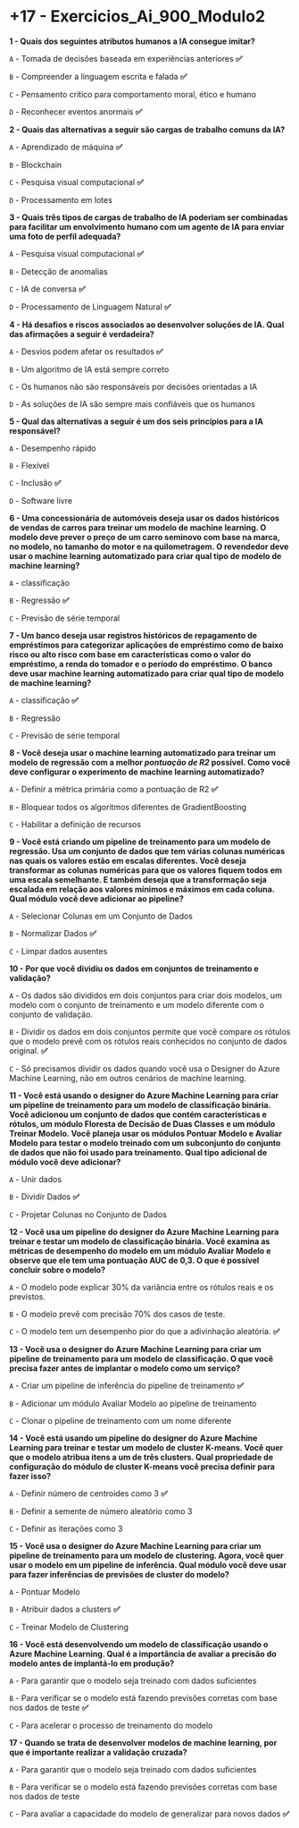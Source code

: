 # +17 - Exercicios_Ai_900_Modulo2

**1 - Quais dos seguintes atributos humanos a IA consegue imitar?**

`A` - Tomada de decisões baseada em experiências anteriores **✅**

`B` - Compreender a linguagem escrita e falada **✅**

`C` - Pensamento crítico para comportamento moral, ético e humano

`D` - Reconhecer eventos anormais **✅**

**2 - Quais das alternativas a seguir são cargas de trabalho comuns da IA?**

`A` - Aprendizado de máquina **✅**

`B` - Blockchain

`C` - Pesquisa visual computacional **✅**

`D` - Processamento em lotes

**3 - Quais três tipos de cargas de trabalho de IA poderiam ser combinadas para facilitar um envolvimento humano com um agente de IA para enviar uma foto de perfil adequada?**

`A` - Pesquisa visual computacional **✅**

`B` - Detecção de anomalias

`C` - IA de conversa **✅**

`D` - Processamento de Linguagem Natural **✅**

**4 - Há desafios e riscos associados ao desenvolver soluções de IA. Qual das afirmações a seguir é verdadeira?**

`A` - Desvios podem afetar os resultados **✅**

`B` - Um algoritmo de IA está sempre correto

`C` - Os humanos não são responsáveis por decisões orientadas a IA

`D` - As soluções de IA são sempre mais confiáveis que os humanos

**5 - Qual das alternativas a seguir é um dos seis princípios para a IA responsável?**

`A` - Desempenho rápido

`B` - Flexível

`C` - Inclusão **✅**

`D` - Software livre

**6 - Uma concessionária de automóveis deseja usar os dados históricos de vendas de carros para treinar um modelo de machine learning. O modelo deve prever o preço de um carro seminovo com base na marca, no modelo, no tamanho do motor e na quilometragem. O revendedor deve usar o machine learning automatizado para criar qual tipo de modelo de machine learning?**

`A` - classificação

`B` - Regressão **✅**

`C` - Previsão de série temporal

**7 - Um banco deseja usar registros históricos de repagamento de empréstimos para categorizar aplicações de empréstimo como de baixo risco ou alto risco com base em características como o valor do empréstimo, a renda do tomador e o período do empréstimo. O banco deve usar machine learning automatizado para criar qual tipo de modelo de machine learning?**

`A` - classificação **✅**

`B` - Regressão

`C` - Previsão de série temporal

**8 - Você deseja usar o machine learning automatizado para treinar um modelo de regressão com a melhor *pontuação de R2* possível. Como você deve configurar o experimento de machine learning automatizado?**

`A` - Definir a métrica primária como a pontuação de R2 **✅**

`B` - Bloquear todos os algoritmos diferentes de GradientBoosting

`C` - Habilitar a definição de recursos

**9 - Você está criando um pipeline de treinamento para um modelo de regressão. Usa um conjunto de dados que tem várias colunas numéricas nas quais os valores estão em escalas diferentes. Você deseja transformar as colunas numéricas para que os valores fiquem todos em uma escala semelhante. E também deseja que a transformação seja escalada em relação aos valores mínimos e máximos em cada coluna. Qual módulo você deve adicionar ao pipeline?**

`A` - Selecionar Colunas em um Conjunto de Dados

`B` - Normalizar Dados **✅**

`C` - Limpar dados ausentes

**10 - Por que você dividiu os dados em conjuntos de treinamento e validação?**

`A` - Os dados são divididos em dois conjuntos para criar dois modelos, um modelo com o conjunto de treinamento e um modelo diferente com o conjunto de validação.

`B` - Dividir os dados em dois conjuntos permite que você compare os rótulos que o modelo prevê com os rótulos reais conhecidos no conjunto de dados original. **✅**

`C` - Só precisamos dividir os dados quando você usa o Designer do Azure Machine Learning, não em outros cenários de machine learning.

**11 - Você está usando o designer do Azure Machine Learning para criar um pipeline de treinamento para um modelo de classificação binária. Você adicionou um conjunto de dados que contém características e rótulos, um módulo Floresta de Decisão de Duas Classes e um módulo Treinar Modelo. Você planeja usar os módulos Pontuar Modelo e Avaliar Modelo para testar o modelo treinado com um subconjunto do conjunto de dados que não foi usado para treinamento. Qual tipo adicional de módulo você deve adicionar?**

`A` - Unir dados

`B` - Dividir Dados **✅**

`C` - Projetar Colunas no Conjunto de Dados

**12 - Você usa um pipeline do designer do Azure Machine Learning para treinar e testar um modelo de classificação binária. Você examina as métricas de desempenho do modelo em um módulo Avaliar Modelo e observe que ele tem uma pontuação AUC de 0,3. O que é possível concluir sobre o modelo?**

`A` - O modelo pode explicar 30% da variância entre os rótulos reais e os previstos.

`B` - O modelo prevê com precisão 70% dos casos de teste.

`C` - O modelo tem um desempenho pior do que a adivinhação aleatória. **✅**

**13 - Você usa o designer do Azure Machine Learning para criar um pipeline de treinamento para um modelo de classificação. O que você precisa fazer antes de implantar o modelo como um serviço?**

`A` - Criar um pipeline de inferência do pipeline de treinamento **✅**

`B` - Adicionar um módulo Avaliar Modelo ao pipeline de treinamento

`C` - Clonar o pipeline de treinamento com um nome diferente

**14 - Você está usando um pipeline do designer do Azure Machine Learning para treinar e testar um modelo de cluster K-means. Você quer que o modelo atribua itens a um de três clusters. Qual propriedade de configuração do módulo de cluster K-means você precisa definir para fazer isso?**

`A` - Definir número de centroides como 3 **✅**

`B` - Definir a semente de número aleatório como 3

`C` - Definir as iterações como 3

**15 - Você usa o designer do Azure Machine Learning para criar um pipeline de treinamento para um modelo de clustering. Agora, você quer usar o modelo em um pipeline de inferência. Qual módulo você deve usar para fazer inferências de previsões de cluster do modelo?**

`A` - Pontuar Modelo

`B` - Atribuir dados a clusters **✅**

`C` - Treinar Modelo de Clustering

**16 - Você está desenvolvendo um modelo de classificação usando o Azure Machine Learning. Qual é a importância de avaliar a precisão do modelo antes de implantá-lo em produção?**

`A` - Para garantir que o modelo seja treinado com dados suficientes

`B` - Para verificar se o modelo está fazendo previsões corretas com base nos dados de teste **✅**

`C` - Para acelerar o processo de treinamento do modelo

**17 - Quando se trata de desenvolver modelos de machine learning, por que é importante realizar a validação cruzada?**

`A` - Para garantir que o modelo seja treinado com dados suficientes

`B` - Para verificar se o modelo está fazendo previsões corretas com base nos dados de teste

`C` - Para avaliar a capacidade do modelo de generalizar para novos dados **✅**